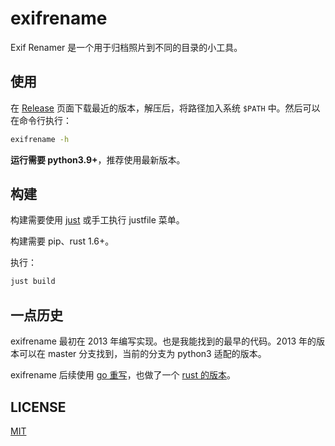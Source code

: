 # exifrename

Exif Renamer 是一个用于归档照片到不同的目录的小工具。

## 使用

在 [Release](https://github.com/yuekcc/exifrename/releases) 页面下载最近的版本，解压后，将路径加入系统 `$PATH` 中。然后可以在命令行执行：

```sh
exifrename -h
```

**运行需要 python3.9+**，推荐使用最新版本。

## 构建

构建需要使用 [just] 或手工执行 justfile 菜单。

构建需要 pip、rust 1.6+。

执行：

```sh
just build
```

[just]: https://github.com/casey/just

## 一点历史

exifrename 最初在 2013 年编写实现。也是我能找到的最早的代码。2013 年的版本可以在 master 分支找到，当前的分支为 python3 适配的版本。

exifrename 后续使用 [go 重写][picar]，也做了一个 [rust 的版本][picar-rs]。

[picar]: https://github.com/yuekcc/picar
[picar-rs]: https://github.com/yuekcc/picar-rs

## LICENSE

[MIT](LICENSE)
